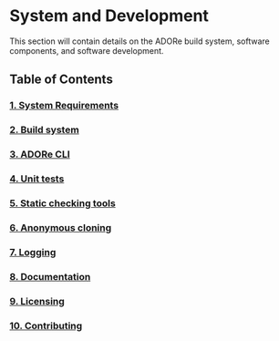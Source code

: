 # System and Development
This section will contain details on the ADORe build system, software
components, and software development.

## Table of Contents

### [1. System Requirements](system_and_development/system_requirements.md)
### [2. Build system](system_and_development/build_system.md)
### [3. ADORe CLI](system_and_development/adore_cli.md)
### [4. Unit tests](system_and_development/unit_tests.md)
### [5. Static checking tools](system_and_development/static_checking_tools.md)
### [6. Anonymous cloning](system_and_development/anonymous_cloning.md)
### [7. Logging](system_and_development/logging.md)
### [8. Documentation](system_and_development/documentation.md) 
### [9. Licensing](licensing.md) 
### [10. Contributing](system_and_development/CONTRIBUTING.md) 

